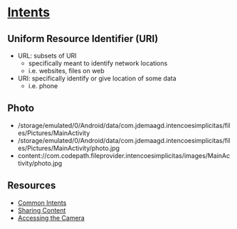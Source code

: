 # [Intents](https://developer.android.com/guide/components/intents-filters)

## Uniform Resource Identifier (URI)

- URL: subsets of URI
    - specifically meant to identify network locations
    - i.e. websites, files on web
- URI: specifically identify or give location of some data
    - i.e. phone

## Photo

- /storage/emulated/0/Android/data/com.jdemaagd.intencoesimplicitas/files/Pictures/MainActivity
- /storage/emulated/0/Android/data/com.jdemaagd.intencoesimplicitas/files/Pictures/MainActivity/photo.jpg
- content://com.codepath.fileprovider.intencoesimplicitas/images/MainActivity/photo.jpg

## Resources

- [Common Intents](https://developer.android.com/guide/components/intents-common.html/)
- [Sharing Content](https://guides.codepath.com/android/Sharing-Content-with-Intents#sharing-files-with-api-24-or-higher)
- [Accessing the Camera](https://guides.codepath.com/android/Accessing-the-Camera-and-Stored-Media)

